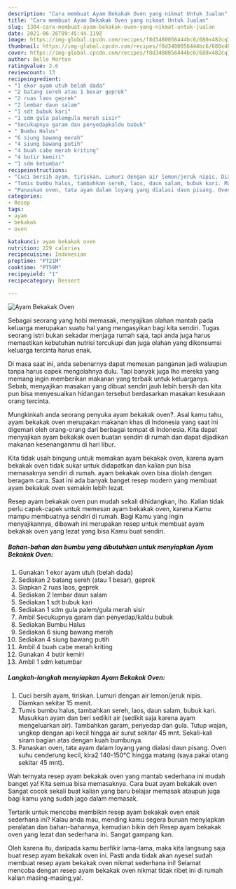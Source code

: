 ```yaml
---
description: "Cara membuat Ayam Bekakak Oven yang nikmat Untuk Jualan"
title: "Cara membuat Ayam Bekakak Oven yang nikmat Untuk Jualan"
slug: 1304-cara-membuat-ayam-bekakak-oven-yang-nikmat-untuk-jualan
date: 2021-06-26T09:45:44.119Z
image: https://img-global.cpcdn.com/recipes/f8d3480056444bc6/680x482cq70/ayam-bekakak-oven-foto-resep-utama.jpg
thumbnail: https://img-global.cpcdn.com/recipes/f8d3480056444bc6/680x482cq70/ayam-bekakak-oven-foto-resep-utama.jpg
cover: https://img-global.cpcdn.com/recipes/f8d3480056444bc6/680x482cq70/ayam-bekakak-oven-foto-resep-utama.jpg
author: Belle Morton
ratingvalue: 3.6
reviewcount: 13
recipeingredient:
- "1 ekor ayam utuh belah dada"
- "2 batang sereh atau 1 besar geprek"
- "2 ruas laos geprek"
- "2 lembar daun salam"
- "1 sdt bubuk kari"
- "1 sdm gula palemgula merah sisir"
- "Secukupnya garam dan penyedapkaldu bubuk"
- " Bumbu Halus"
- "6 siung bawang merah"
- "4 siung bawang putih"
- "4 buah cabe merah kriting"
- "4 butir kemiri"
- "1 sdm ketumbar"
recipeinstructions:
- "Cuci bersih ayam, tiriskan. Lumuri dengan air lemon/jeruk nipis. Diamkan sekitar 15 menit."
- "Tumis bumbu halus, tambahkan sereh, laos, daun salam, bubuk kari. Masukkan ayam dan beri sedikit air (sedikit saja karena ayam mengeluarkan air). Tambahkan garam, penyedap dan gula. Tutup wajan, ungkep dengan api kecil hingga air surut sekitar 45 mnt. Sekali-kali siram bagian atas dengan kuah bumbunya."
- "Panaskan oven, tata ayam dalam loyang yang dialasi daun pisang. Oven suhu cenderung kecil, kira2 140-150°C hingga matang (saya pakai otang sekitar 45 mnt)."
categories:
- Resep
tags:
- ayam
- bekakak
- oven

katakunci: ayam bekakak oven 
nutrition: 229 calories
recipecuisine: Indonesian
preptime: "PT21M"
cooktime: "PT59M"
recipeyield: "1"
recipecategory: Dessert

---
```



![Ayam Bekakak Oven](https://img-global.cpcdn.com/recipes/f8d3480056444bc6/680x482cq70/ayam-bekakak-oven-foto-resep-utama.jpg)

Sebagai seorang yang hobi memasak, menyajikan olahan mantab pada keluarga merupakan suatu hal yang mengasyikan bagi kita sendiri. Tugas seorang istri bukan sekadar menjaga rumah saja, tapi anda juga harus memastikan kebutuhan nutrisi tercukupi dan juga olahan yang dikonsumsi keluarga tercinta harus enak.

Di masa  saat ini, anda sebenarnya dapat memesan panganan jadi walaupun tanpa harus capek mengolahnya dulu. Tapi banyak juga lho mereka yang memang ingin memberikan makanan yang terbaik untuk keluarganya. Sebab, menyajikan masakan yang dibuat sendiri jauh lebih bersih dan kita pun bisa menyesuaikan hidangan tersebut berdasarkan masakan kesukaan orang tercinta. 



Mungkinkah anda seorang penyuka ayam bekakak oven?. Asal kamu tahu, ayam bekakak oven merupakan makanan khas di Indonesia yang saat ini digemari oleh orang-orang dari berbagai tempat di Indonesia. Kita dapat menyajikan ayam bekakak oven buatan sendiri di rumah dan dapat dijadikan makanan kesenanganmu di hari libur.

Kita tidak usah bingung untuk memakan ayam bekakak oven, karena ayam bekakak oven tidak sukar untuk didapatkan dan kalian pun bisa memasaknya sendiri di rumah. ayam bekakak oven bisa diolah dengan beragam cara. Saat ini ada banyak banget resep modern yang membuat ayam bekakak oven semakin lebih lezat.

Resep ayam bekakak oven pun mudah sekali dihidangkan, lho. Kalian tidak perlu capek-capek untuk memesan ayam bekakak oven, karena Kamu mampu membuatnya sendiri di rumah. Bagi Kamu yang ingin menyajikannya, dibawah ini merupakan resep untuk membuat ayam bekakak oven yang lezat yang bisa Kamu buat sendiri.

<!--inarticleads1-->

##### Bahan-bahan dan bumbu yang dibutuhkan untuk menyiapkan Ayam Bekakak Oven:

1. Gunakan 1 ekor ayam utuh (belah dada)
1. Sediakan 2 batang sereh (atau 1 besar), geprek
1. Siapkan 2 ruas laos, geprek
1. Sediakan 2 lembar daun salam
1. Sediakan 1 sdt bubuk kari
1. Sediakan 1 sdm gula palem/gula merah sisir
1. Ambil Secukupnya garam dan penyedap/kaldu bubuk
1. Sediakan  Bumbu Halus
1. Sediakan 6 siung bawang merah
1. Sediakan 4 siung bawang putih
1. Ambil 4 buah cabe merah kriting
1. Gunakan 4 butir kemiri
1. Ambil 1 sdm ketumbar




<!--inarticleads2-->

##### Langkah-langkah menyiapkan Ayam Bekakak Oven:

1. Cuci bersih ayam, tiriskan. Lumuri dengan air lemon/jeruk nipis. Diamkan sekitar 15 menit.
1. Tumis bumbu halus, tambahkan sereh, laos, daun salam, bubuk kari. Masukkan ayam dan beri sedikit air (sedikit saja karena ayam mengeluarkan air). Tambahkan garam, penyedap dan gula. Tutup wajan, ungkep dengan api kecil hingga air surut sekitar 45 mnt. Sekali-kali siram bagian atas dengan kuah bumbunya.
1. Panaskan oven, tata ayam dalam loyang yang dialasi daun pisang. Oven suhu cenderung kecil, kira2 140-150°C hingga matang (saya pakai otang sekitar 45 mnt).




Wah ternyata resep ayam bekakak oven yang mantab sederhana ini mudah banget ya! Kita semua bisa memasaknya. Cara buat ayam bekakak oven Sangat cocok sekali buat kalian yang baru belajar memasak ataupun juga bagi kamu yang sudah jago dalam memasak.

Tertarik untuk mencoba membikin resep ayam bekakak oven enak sederhana ini? Kalau anda mau, mending kamu segera buruan menyiapkan peralatan dan bahan-bahannya, kemudian bikin deh Resep ayam bekakak oven yang lezat dan sederhana ini. Sangat gampang kan. 

Oleh karena itu, daripada kamu berfikir lama-lama, maka kita langsung saja buat resep ayam bekakak oven ini. Pasti anda tiidak akan nyesel sudah membuat resep ayam bekakak oven nikmat sederhana ini! Selamat mencoba dengan resep ayam bekakak oven nikmat tidak ribet ini di rumah kalian masing-masing,ya!.


